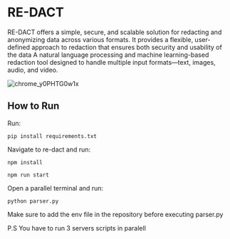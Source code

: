 # RE-DACT
RE-DACT offers a simple, secure, and scalable solution for redacting and anonymizing data across various formats.
It provides a flexible, user-defined approach to redaction that ensures both security and usability of the data
A natural language processing and machine learning-based redaction tool designed to handle multiple input formats—text, images, audio, and video.

![chrome_y0PHTG0w1x](https://github.com/user-attachments/assets/21f669dc-cac3-45b2-874b-e38a9f23d157)

## How to Run
Run:

```pip install requirements.txt```

Navigate to re-dact and run:

```npm install```

```npm run start```

Open a parallel terminal and run:

```python parser.py```

Make sure to add the env file in the repository before executing parser.py

P.S You have to run 3 servers scripts in paralell
